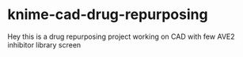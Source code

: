 # knime-cad-drug-repurposing
Hey this is a drug repurposing project working on CAD with few AVE2 inhibitor library screen
